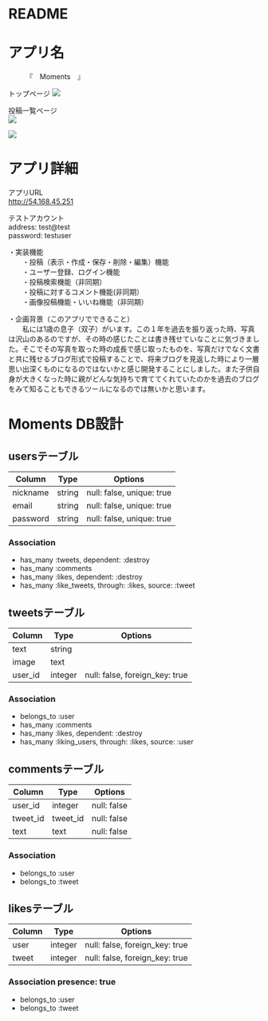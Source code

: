 # README



# アプリ名
　　　『　Moments　』　　

トップページ
![](https://i.gyazo.com/b2bb810f4bd957367545a9623f084d2e.jpg)  

投稿一覧ページ  
![](https://i.gyazo.com/e79c9c18546e131a0c13f4e41a197fac.jpg)  


![](https://i.gyazo.com/908f776418fd17f80d6f7731b3f78802.png)



# アプリ詳細
アプリURL  
http://54.168.45.251

テストアカウント  
address:  test@test  
password: testuser

・実装機能  
　　・投稿（表示・作成・保存・削除・編集）機能  
　　・ユーザー登録、ログイン機能  
　　・投稿検索機能（非同期）  
　　・投稿に対するコメント機能(非同期）  
　　・画像投稿機能・いいね機能（非同期）  

・企画背景（このアプリでできること）  
　　私には1歳の息子（双子）がいます。この１年を過去を振り返った時、写真は沢山のあるのですが、その時の感じたことは書き残せていなことに気づきました。そこでその写真を取った時の成長で感じ取ったものを、写真だけでなく文書と共に残せるブログ形式で投稿することで、将来ブログを見返した時により一層思い出深くものになるのではないかと感じ開発することにしました。また子供自身が大きくなった時に親がどんな気持ちで育ててくれていたのかを過去のブログをみて知ることもできるツールになるのでは無いかと思います。

# Moments DB設計

## usersテーブル
|Column|Type|Options|
|------|----|-------|
|nickname|string|null: false, unique: true|
|email|string|null: false, unique: true|
|password|string|null: false, unique: true|

### Association
- has_many :tweets, dependent: :destroy
- has_many :comments
- has_many :likes, dependent: :destroy
- has_many :like_tweets, through: :likes, source: :tweet


## tweetsテーブル
|Column|Type|Options|
|------|----|-------|
|text|string||
|image|text||
|user_id|integer|null: false, foreign_key: true|

### Association
- belongs_to :user
- has_many :comments
- has_many :likes, dependent: :destroy
- has_many :liking_users, through: :likes, source: :user

## commentsテーブル
|Column|Type|Options|
|------|----|-------|
|user_id|integer|null: false|
|tweet_id|tweet_id|null: false|
|text|text|null: false|

### Association
- belongs_to :user
- belongs_to :tweet

## likesテーブル
|Column|Type|Options|
|------|----|-------|
|user|integer|null: false, foreign_key: true|
|tweet|integer|null: false, foreign_key: true|

### Association  presence: true
- belongs_to :user
- belongs_to :tweet
